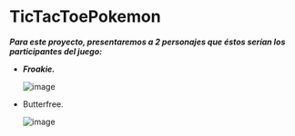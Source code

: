# TicTacToePokemon

**_Para este proyecto, presentaremos a 2 personajes que éstos serían los participantes del juego:_**

 - **_Froakie._**

   ![image](https://github.com/MARSFOREVER472/TicTacToePokemon/assets/69094327/214b4d71-243d-4dc0-90bf-64944a1b8f9b)


 - Butterfree.

   ![image](https://github.com/MARSFOREVER472/TicTacToePokemon/assets/69094327/5a2d7340-5c2c-4111-a86b-7ccf8f5eaf93)




   

